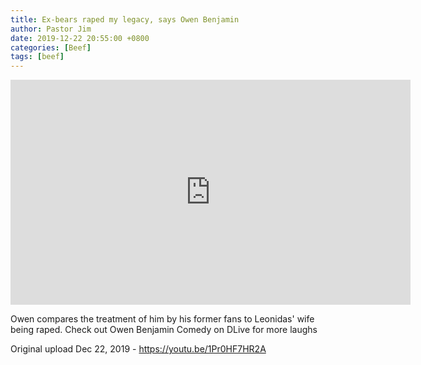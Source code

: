```yaml
---
title: Ex-bears raped my legacy, says Owen Benjamin
author: Pastor Jim
date: 2019-12-22 20:55:00 +0800
categories: [Beef]
tags: [beef]
---
```


<iframe width="640" height="360" scrolling="no" frameborder="0" style="border: none;" src="https://www.bitchute.com/embed/pulN6gEFaQB0/"></iframe>


Owen compares the treatment of him by his former fans to Leonidas' wife being raped. Check out Owen Benjamin Comedy on DLive for more laughs



Original upload Dec 22, 2019 - https://youtu.be/1Pr0HF7HR2A